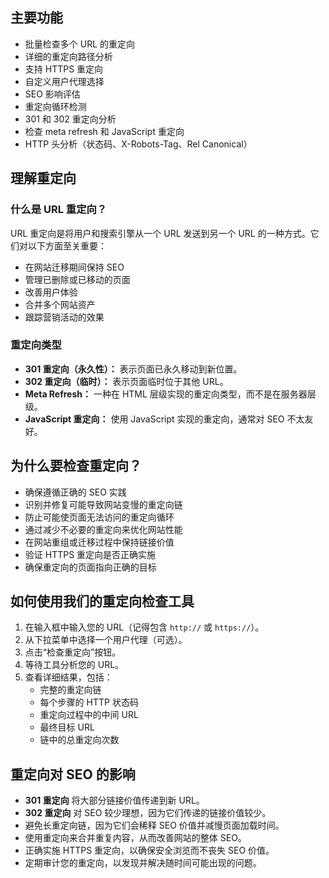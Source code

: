 ## 主要功能

- 批量检查多个 URL 的重定向
- 详细的重定向路径分析
- 支持 HTTPS 重定向
- 自定义用户代理选择
- SEO 影响评估
- 重定向循环检测
- 301 和 302 重定向分析
- 检查 meta refresh 和 JavaScript 重定向
- HTTP 头分析（状态码、X-Robots-Tag、Rel Canonical）

## 理解重定向

### 什么是 URL 重定向？

URL 重定向是将用户和搜索引擎从一个 URL 发送到另一个 URL 的一种方式。它们对以下方面至关重要：

- 在网站迁移期间保持 SEO
- 管理已删除或已移动的页面
- 改善用户体验
- 合并多个网站资产
- 跟踪营销活动的效果

### 重定向类型

- **301 重定向（永久性）：** 表示页面已永久移动到新位置。
- **302 重定向（临时）：** 表示页面临时位于其他 URL。
- **Meta Refresh：** 一种在 HTML 层级实现的重定向类型，而不是在服务器层级。
- **JavaScript 重定向：** 使用 JavaScript 实现的重定向，通常对 SEO 不太友好。

## 为什么要检查重定向？

- 确保遵循正确的 SEO 实践
- 识别并修复可能导致网站变慢的重定向链
- 防止可能使页面无法访问的重定向循环
- 通过减少不必要的重定向来优化网站性能
- 在网站重组或迁移过程中保持链接价值
- 验证 HTTPS 重定向是否正确实施
- 确保重定向的页面指向正确的目标

## 如何使用我们的重定向检查工具

1. 在输入框中输入您的 URL（记得包含 `http://` 或 `https://`）。
2. 从下拉菜单中选择一个用户代理（可选）。
3. 点击“检查重定向”按钮。
4. 等待工具分析您的 URL。
5. 查看详细结果，包括：
   - 完整的重定向链
   - 每个步骤的 HTTP 状态码
   - 重定向过程中的中间 URL
   - 最终目标 URL
   - 链中的总重定向次数

## 重定向对 SEO 的影响

- **301 重定向** 将大部分链接价值传递到新 URL。
- **302 重定向** 对 SEO 较少理想，因为它们传递的链接价值较少。
- 避免长重定向链，因为它们会稀释 SEO 价值并减慢页面加载时间。
- 使用重定向来合并重复内容，从而改善网站的整体 SEO。
- 正确实施 HTTPS 重定向，以确保安全浏览而不丧失 SEO 价值。
- 定期审计您的重定向，以发现并解决随时间可能出现的问题。

